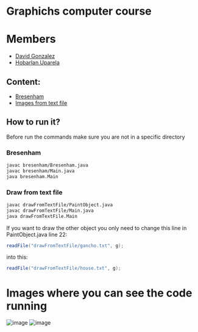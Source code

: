 # Graphichs computer course

# Members
* [David Gonzalez](https://github.com/dgonzalezt2)
* [Hobarlan Uparela](https://github.com/huparelaa)

## Content:
* [Bresenham](#Bresenham)
* [Images from text file](#Draw-from-text-file)
## How to run it?
Before run the commands make sure you are not in a specific directory
### Bresenham
```bash
javac bresenham/Bresenham.java
javac bresenham/Main.java 
java bresenham.Main
```

### Draw from text file
```bash
javac drawFromTextFile/PaintObject.java
javac drawFromTextFile/Main.java
java drawFromTextFile.Main
```
If you want to draw the other object you only need to change this line in PaintObject.java line 22:
```java
readFile("drawFromTextFile/gancho.txt", g);
```
into this:
```java
readFile("drawFromTextFile/house.txt", g);
```

# Images where you can see the code running
![image](https://github.com/dgonzalezt2/Graphics_Computer/assets/81880494/014287a9-ae73-4cbc-8183-241389e98f7d)
![image](https://github.com/dgonzalezt2/Graphics_Computer/assets/81880494/82ad12b5-bb39-474d-b3e1-72922c46e160)
